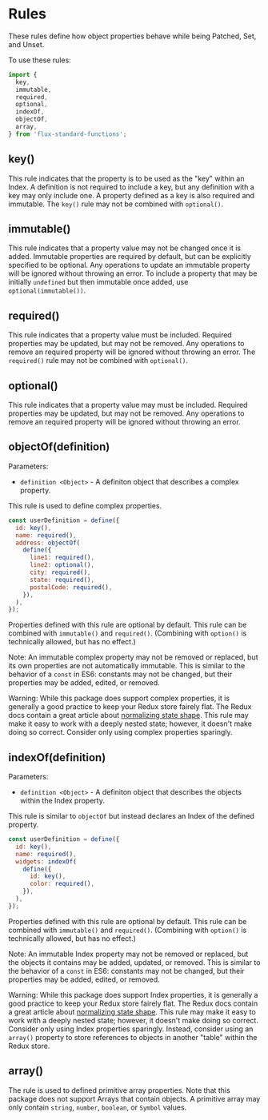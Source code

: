# Rules

These rules define how object properties behave while being Patched, Set, and Unset.

To use these rules:

```js
import {
  key,
  immutable,
  required,
  optional,
  indexOf,
  objectOf,
  array,
} from 'flux-standard-functions';
```

## key()

This rule indicates that the property is to be used as the "key" within an Index. A definition is not required to include a key, but any definition with a key may only include one. A property defined as a key is also required and immutable. The `key()` rule may not be combined with `optional()`.

## immutable()

This rule indicates that a property value may not be changed once it is added. Immutable properties are required by default, but can be explicitly specified to be optional. Any operations to update an immutable property will be ignored without throwing an error. To include a property that may be initially `undefined` but then immutable once added, use `optional(immutable())`.

## required()

This rule indicates that a property value must be included. Required properties may be updated, but may not be removed. Any operations to remove an required property will be ignored without throwing an error. The `required()` rule may not be combined with `optional()`.

## optional()

This rule indicates that a property value may must be included. Required properties may be updated, but may not be removed. Any operations to remove an required property will be ignored without throwing an error.

## objectOf(definition)

Parameters:

* `definition <Object>` - A definiton object that describes a complex property.

This rule is used to define complex properties.

```js
const userDefinition = define({
  id: key(),
  name: required(),
  address: objectOf(
    define({
      line1: required(),
      line2: optional(),
      city: required(),
      state: required(),
      postalCode: required(),
    }),
  ),
});
```

Properties defined with this rule are optional by default. This rule can be combined with `immutable()` and `required()`. (Combining with `option()` is technically allowed, but has no effect.)

Note: An immutable complex property may not be removed or replaced, but its own properties are not automatically immutable. This is similar to the behavior of a `const` in ES6: constants may not be changed, but their properties may be added, edited, or removed.

Warning: While this package does support complex properties, it is generally a good practice to keep your Redux store fairely flat. The Redux docs contain a great article about [normalizing state shape](https://redux.js.org/recipes/structuringreducers/normalizingstateshape). This rule may make it easy to work with a deeply nested state; however, it doesn't make doing so correct. Consider only using complex properties sparingly.

## indexOf(definition)

Parameters:

* `definition <Object>` - A definiton object that describes the objects within the Index property.

This rule is similar to `objectOf` but instead declares an Index of the defined property.

```js
const userDefinition = define({
  id: key(),
  name: required(),
  widgets: indexOf(
    define({
      id: key(),
      color: required(),
    }),
  ),
});
```

Properties defined with this rule are optional by default. This rule can be combined with `immutable()` and `required()`. (Combining with `option()` is technically allowed, but has no effect.)

Note: An immutable Index property may not be removed or replaced, but the objects it contains may be added, updated, or removed. This is similar to the behavior of a `const` in ES6: constants may not be changed, but their properties may be added, edited, or removed.

Warning: While this package does support Index properties, it is generally a good practice to keep your Redux store fairely flat. The Redux docs contain a great article about [normalizing state shape](https://redux.js.org/recipes/structuringreducers/normalizingstateshape). This rule may make it easy to work with a deeply nested state; however, it doesn't make doing so correct. Consider only using Index properties sparingly. Instead, consider using an `array()` property to store references to objects in another "table" within the Redux store.

## array()

The rule is used to defined primitive array properties. Note that this package does not support Arrays that contain objects. A primitive array may only contain `string`, `number`, `boolean`, or `Symbol` values.
